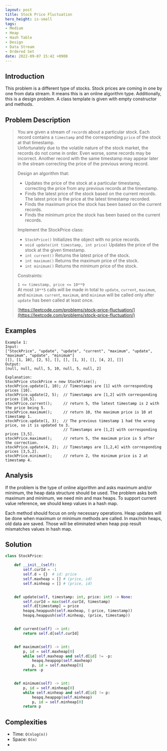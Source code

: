 ```yaml
---
layout: post
title: Stock Price Fluctuation
hero_height: is-small
tags:
- Medium
- Heap
- Hash Table
- Design
- Data Stream
- Ordered Set
date: 2022-09-07 15:42 +0900
---
```

## Introduction
This problem is a different type of stocks.
Stock prices are coming in one by one from data stream.
It means this is an online algorithm type.
Additionally, this is a design problem.
A class template is given with empty constructor and methods.

## Problem Description
> You are given a stream of `record`s about a particular stock.
> Each record contains a `timestamp` and the corresponding `price` of the stock at that timestamp.\
> Unfortunately due to the volatile nature of the stock market, the records do not come in order.
> Even worse, some records may be incorrect.
> Another record with the same timestamp may appear later in the stream correcting the price of
> the previous wrong record.
>
> Design an algorithm that:
>
> - Updates the price of the stock at a particular timestamp,
>   correcting the price from any previous records at the timestamp.
> - Finds the latest price of the stock based on the current records.
>   The latest price is the price at the latest timestamp recorded.
> - Finds the maximum price the stock has been based on the current records.
> - Finds the minimum price the stock has been based on the current records.
>
> Implement the StockPrice class:
>
> - `StockPrice()` Initializes the object with no price records.
> - `void update(int timestamp, int price)` Updates the price of the stock at the given timestamp.
> - `int current()` Returns the latest price of the stock.
> - `int maximum()` Returns the maximum price of the stock.
> - `int minimum()` Returns the minimum price of the stock.
> 
> Constraints:
> 
> `1 <= timestamp, price <= 10**9`\
> At most `10**5` calls will be made in total to `update`, `current`, `maximum`, and `minimum`.
> `current`, `maximum`, and `minimum` will be called only after `update` has been called at least once.
>
> [https://leetcode.com/problems/stock-price-fluctuation/](https://leetcode.com/problems/stock-price-fluctuation/)

## Examples
```
Example 1:
Input:
["StockPrice", "update", "update", "current", "maximum", "update", "maximum", "update", "minimum"]
[[], [1, 10], [2, 5], [], [], [1, 3], [], [4, 2], []]
Output:
[null, null, null, 5, 10, null, 5, null, 2]

Explanation:
StockPrice stockPrice = new StockPrice();
stockPrice.update(1, 10); // Timestamps are [1] with corresponding prices [10].
stockPrice.update(2, 5);  // Timestamps are [1,2] with corresponding prices [10,5].
stockPrice.current();     // return 5, the latest timestamp is 2 with the price being 5.
stockPrice.maximum();     // return 10, the maximum price is 10 at timestamp 1.
stockPrice.update(1, 3);  // The previous timestamp 1 had the wrong price, so it is updated to 3.
                          // Timestamps are [1,2] with corresponding prices [3,5].
stockPrice.maximum();     // return 5, the maximum price is 5 after the correction.
stockPrice.update(4, 2);  // Timestamps are [1,2,4] with corresponding prices [3,5,2].
stockPrice.minimum();     // return 2, the minimum price is 2 at timestamp 4.
```

## Analysis
If the problem is the type of online algorithm and asks maximum and/or minimum,
the heap data structure should be used.
The problem asks both maximum and minimum, we need min and max heaps.
To support current value reference, we should keep values in a hash map.

Each method should focus on only necessary operations.
Heap updates will be done when maximum or minimum methods are called.
In max/min heaps, old data are saved.
Those will be eliminated when heap pop result mismatches values in hash map.

## Solution
```python
class StockPrice:

    def __init__(self):
        self.curId = -1
        self.d = {}  # id: price
        self.maxheap = [] # (price, id)
        self.minheap = [] # (price, id)


    def update(self, timestamp: int, price: int) -> None:
        self.curId = max(self.curId, timestamp)
        self.d[timestamp] = price
        heapq.heappush(self.maxheap, (-price, timestamp))
        heapq.heappush(self.minheap, (price, timestamp))


    def current(self) -> int:
        return self.d[self.curId]


    def maximum(self) -> int:
        p, id = self.maxheap[0]
        while self.maxheap and self.d[id] != -p:
            heapq.heappop(self.maxheap)
            p, id = self.maxheap[0]
        return -p


    def minimum(self) -> int:
        p, id = self.minheap[0]
        while self.minheap and self.d[id] != p:
            heapq.heappop(self.minheap)
            p, id = self.minheap[0]
        return p
```

## Complexities
- Time: `O(nlog(n))`
- Space: `O(n)`
- 